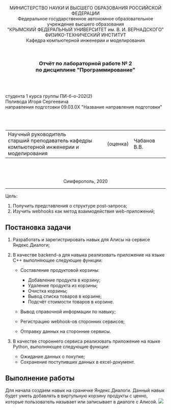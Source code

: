<p align="center">МИНИСТЕРСТВО НАУКИ  И ВЫСШЕГО ОБРАЗОВАНИЯ РОССИЙСКОЙ ФЕДЕРАЦИИ<br>
Федеральное государственное автономное образовательное учреждение высшего образования<br>
"КРЫМСКИЙ ФЕДЕРАЛЬНЫЙ УНИВЕРСИТЕТ им. В. И. ВЕРНАДСКОГО"<br>
ФИЗИКО-ТЕХНИЧЕСКИЙ ИНСТИТУТ<br>
Кафедра компьютерной инженерии и моделирования</p>
<br>
<h3 align="center">Отчёт по лабораторной работе № 2<br> по дисциплине "Программирование"</h3>
<br><br>
<p>студента 1 курса группы ПИ-б-о-202(2)<br>
Поливода Игоря Сергеевича<br>
направления подготовки 09.03.0X "Название направления подготовки"</p>
<br><br>
<table>
<tr><td>Научный руководитель<br> старший преподаватель кафедры<br> компьютерной инженерии и моделирования</td>
<td>(оценка)</td>
<td>Чабанов В.В.</td>
</tr>
</table>
<br><br>
<p align="center">Симферополь, 2020</p>
<hr>
Цель:

1. Получить представления о структуре post-запроса;
2. Изучить webhooks как метод взаимодействия web-приложений;

## Постановка задачи

1. Разработать и зарегистрировать навык для Алисы на сервисе Яндекс.Диалоги;

2. В качестве backend-a для навыка реализовать приложение на языке С++ выполняющее следующие функции:

	+ Составление продуктовой корзины:

		+ Добавление продукта в корзину;
		+ Удаление продукта из корзины;
		+ Очистка корзины;
		+ Вывод списка товаров в корзине;
		+ Подсчёт стоимости товаров в корзине.

	+  Вывод справочной информации по навыку;

	+ Регистрацию webhook-ов сторонних сервисов;

	+ Отправку данных на сторонние сервисы. 

3. В качестве стороннего сервиса реализовать приложение на языке Python, выполняющее следующие функции:
	+ Ожидание данных о покупке;
	+ Сохранение поступивших данных в excel-документ.

## Выполнение работы
Для начала  создаем навык на сраничке Яндекс.Диалоги. Данный навык будет уметь добавлять в виртульную корзину продукты с ценно, которые пользователь называет или записывает в диалоге с Алисой.
![](C:\Korzina.jpg)